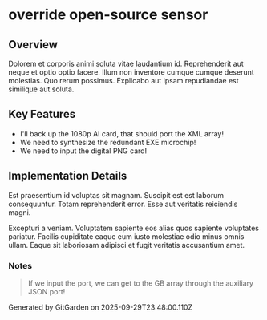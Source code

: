 # override open-source sensor

## Overview
Dolorem et corporis animi soluta vitae laudantium id. Reprehenderit aut neque et optio optio facere. Illum non inventore cumque cumque deserunt molestias. Quo rerum possimus. Explicabo aut ipsam repudiandae est similique aut soluta.

## Key Features
- I'll back up the 1080p AI card, that should port the XML array!
- We need to synthesize the redundant EXE microchip!
- We need to input the digital PNG card!

## Implementation Details
Est praesentium id voluptas sit magnam. Suscipit est est laborum consequuntur. Totam reprehenderit error. Esse aut veritatis reiciendis magni.
 Excepturi a veniam. Voluptatem sapiente eos alias quos sapiente voluptates pariatur. Facilis cupiditate eaque eum iusto molestiae odio minus omnis ullam. Eaque sit laboriosam adipisci et fugit veritatis accusantium amet.

### Notes
> If we input the port, we can get to the GB array through the auxiliary JSON port!

Generated by GitGarden on 2025-09-29T23:48:00.110Z